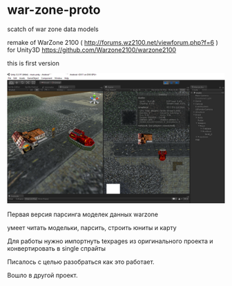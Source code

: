 # war-zone-proto
scatch of war zone data models

remake of WarZone 2100 ( http://forums.wz2100.net/viewforum.php?f=6 ) for Unity3D
https://github.com/Warzone2100/warzone2100

this is first version

<img src="https://github.com/UncleJey/war-zone-proto/blob/master/Pics/1486394136190534103.png?raw=true" width="1024px">

Первая версия парсинга моделек данных warzone

умеет читать модельки, парсить, строить юниты и карту

Для работы нужно импортнуть texpages из оригинального проекта и конвертировать в single спрайты

Писалось с целью разобраться как это работает.

Вошло в другой проект.
